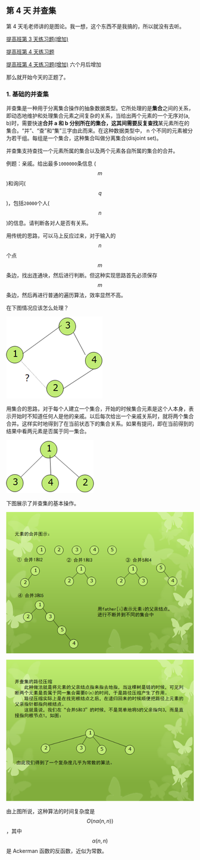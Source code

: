 ## 第 4 天 并查集

第 4 天毛老师讲的是图论。我一想，这个东西不是我搞的，所以就没有去听。

[提高班第 3 天练习题\(增加\)](https://vjudge.net/contest/176236)

[提高班第 4 天练习题](#)

[提高班第 4 天练习题\(增加\)](https://vjudge.net/contest/209149) 六个月后增加

那么就开始今天的正题了。

### 1. 基础的并查集

并查集是一种用于分离集合操作的抽象数据类型。它所处理的是**集合**之间的关系，即动态地维护和处理集合元素之间复杂的关系，当给出两个元素的一个无序对\(a, b\)时，需要快速**合并 **a 和  b  分别所在的集合，这其间需要反复**查找**某元素所在的集合。“并”、“查”和“集”三字由此而来。在这种数据类型中， n 个不同的元素被分为若干组。每组是一个集合，这种集合叫做分离集合\(disjoint set\)。

并查集支持查找一个元素所属的集合以及两个元素各自所属的集合的合并。

例题：亲戚。给出最多`1000000`条信息 \($$m$$\)和询问\($$q$$\)，包括`20000`个人\($$n$$\)的信息。请判断各对人是否有关系。

用传统的思路，可以马上反应过来，对于输入的$$n$$个点$$m$$条边，找出连通块，然后进行判断。但这种实现思路首先必须保存$$m$$条边，然后再进行普通的遍历算法，效率显然不高。

在下图情况应该怎么处理？

![](/Pic_Day4_1.png)

用集合的思路，对于每个人建立一个集合，开始的时候集合元素是这个人本身，表示开始时不知道任何人是他的亲戚。以后每次给出一个亲戚关系时，就将两个集合合并。这样实时地得到了在当前状态下的集合关系。如果有提问，即在当前得到的结果中看两元素是否属于同一集合。

![](/PIC_Day4_2.png)

下图展示了并查集的基本操作。

![](/PIC_Day4_3.png)

![](/PIC_Day4_4.png)

由上图所说，这种算法的时间复杂度是$$O(n \alpha (n, n))$$，其中$$\alpha (n, n)$$是 Ackerman 函数的反函数，近似为常数。

